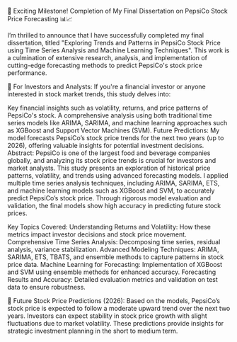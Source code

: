 🎉 Exciting Milestone! Completion of My Final Dissertation on PepsiCo Stock Price Forecasting 📊📈

I’m thrilled to announce that I have successfully completed my final dissertation, titled "Exploring Trends and Patterns in PepsiCo Stock Price using Time Series Analysis and Machine Learning Techniques". This work is a culmination of extensive research, analysis, and implementation of cutting-edge forecasting methods to predict PepsiCo's stock price performance.

🚀 For Investors and Analysts: If you're a financial investor or anyone interested in stock market trends, this study delves into:

Key financial insights such as volatility, returns, and price patterns of PepsiCo's stock.
A comprehensive analysis using both traditional time series models like ARIMA, SARIMA, and machine learning approaches such as XGBoost and Support Vector Machines (SVM).
Future Predictions: My model forecasts PepsiCo’s stock price trends for the next two years (up to 2026), offering valuable insights for potential investment decisions.
Abstract:
PepsiCo is one of the largest food and beverage companies globally, and analyzing its stock price trends is crucial for investors and market analysts. This study presents an exploration of historical price patterns, volatility, and trends using advanced forecasting models. I applied multiple time series analysis techniques, including ARIMA, SARIMA, ETS, and machine learning models such as XGBoost and SVM, to accurately predict PepsiCo’s stock price. Through rigorous model evaluation and validation, the final models show high accuracy in predicting future stock prices.

Key Topics Covered:
Understanding Returns and Volatility: How these metrics impact investor decisions and stock price movement.
Comprehensive Time Series Analysis: Decomposing time series, residual analysis, variance stabilization.
Advanced Modeling Techniques: ARIMA, SARIMA, ETS, TBATS, and ensemble methods to capture patterns in stock price data.
Machine Learning for Forecasting: Implementation of XGBoost and SVM using ensemble methods for enhanced accuracy.
Forecasting Results and Accuracy: Detailed evaluation metrics and validation on test data to ensure robustness.

📅 Future Stock Price Predictions (2026):
Based on the models, PepsiCo’s stock price is expected to follow a moderate upward trend over the next two years. Investors can expect stability in stock price growth with slight fluctuations due to market volatility. These predictions provide insights for strategic investment planning in the short to medium term.
